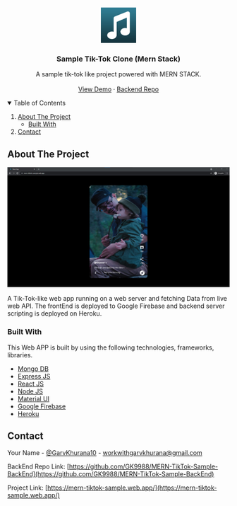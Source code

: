 <!-- PROJECT LOGO -->
<br />
<p align="center">
  <a href="https://mern-tiktok-sample.web.app/">
    <img src="images/logo.png" alt="Logo" width="80" height="80">
  </a>

  <h3 align="center">Sample Tik-Tok Clone (Mern Stack)</h3>

  <p align="center">
    A sample tik-tok like project powered with MERN STACK.
    <br />
    <br />
    <a href="https://mern-tiktok-sample.web.app/">View Demo</a>
    ·
    <a href="https://github.com/GK9988/MERN-TikTok-Sample-BackEnd">Backend Repo</a>
  </p>
</p>

<!-- TABLE OF CONTENTS -->
<details open="open">
  <summary>Table of Contents</summary>
  <ol>
    <li>
      <a href="#about-the-project">About The Project</a>
      <ul>
        <li><a href="#built-with">Built With</a></li>
      </ul>
    </li>
    <li><a href="#contact">Contact</a></li>
  </ol>
</details>

<!-- ABOUT THE PROJECT -->

## About The Project

[![Product Name Screen Shot][product-screenshot]](https://mern-tiktok-sample.web.app/)

A Tik-Tok-like web app running on a web server and fetching Data from live web API.
The frontEnd is deployed to Google Firebase and backend server scripting is deployed on Heroku.

### Built With

This Web APP is built by using the following technologies, frameworks, libraries.

- [Mongo DB](https://www.mongodb.com/)
- [Express JS](https://expressjs.com/)
- [React JS](https://reactjs.org/)
- [Node JS](https://nodejs.org/en/)
- [Material UI](https://material-ui.com/)
- [Google Firebase](https://firebase.google.com/)
- [Heroku](https://www.heroku.com/)

<!-- CONTACT -->

## Contact

Your Name - [@GarvKhurana10](https://twitter.com/GarvKhurana10) - workwithgarvkhurana@gmail.com

BackEnd Repo Link: [https://github.com/GK9988/MERN-TikTok-Sample-BackEnd](https://github.com/GK9988/MERN-TikTok-Sample-BackEnd)

Project Link: [https://mern-tiktok-sample.web.app/](https://mern-tiktok-sample.web.app/)

[product-screenshot]: images/screenshot.png
